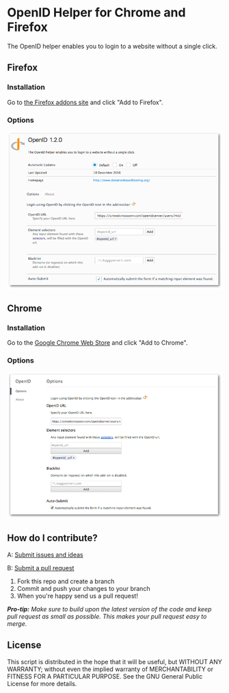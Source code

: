 OpenID Helper for Chrome and Firefox
====================================

The OpenID helper enables you to login to a website without a single click.

## Firefox
### Installation
Go to [the Firefox addons site](https://addons.mozilla.org/en-US/firefox/addon/openid-helper/) and click "Add to Firefox".

### Options
![](Resources/Images/Firefox-Options.png)

## Chrome
### Installation
Go to the [Google Chrome Web Store](https://chrome.google.com/webstore/detail/klfijofcldioojikabdjillmmpnfljbk) and click "Add to Chrome".

### Options
![](Resources/Images/Chrome-Options.png)

## How do I contribute?
A: [Submit issues and ideas](https://github.com/Tuurlijk/OpenID-helper-for-browser/issues)

B: [Submit a pull request](https://help.github.com/articles/using-pull-requests)

1. Fork this repo and create a branch
2. Commit and push your changes to your branch
3. When you're happy send us a pull request!

_**Pro-tip:** Make sure to build upon the latest version of the code and keep pull request as small as possible. This makes your pull request easy to merge._

## License
This script is distributed in the hope that it will be useful, but
WITHOUT ANY WARRANTY; without even the implied warranty of MERCHANTABILITY
or FITNESS FOR A PARTICULAR PURPOSE. See the GNU General Public License for
more details.
